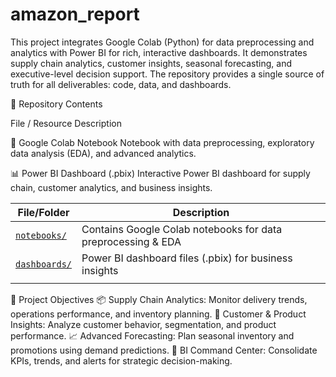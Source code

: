 # amazon_report
This project integrates Google Colab (Python) for data preprocessing and analytics with Power BI for rich, interactive dashboards. It demonstrates supply chain analytics, customer insights, seasonal forecasting, and executive-level decision support.  The repository provides a single source of truth for all deliverables: code, data, and dashboards.


📂 Repository Contents


File / Resource	Description


📘 Google Colab Notebook	Notebook with data preprocessing, exploratory data analysis (EDA), and advanced analytics.


📊 Power BI Dashboard (.pbix)	Interactive Power BI dashboard for supply chain, customer analytics, and business insights.

| File/Folder           | Description                                                  |
|-----------------------|--------------------------------------------------------------|
| [`notebooks/` ](https://colab.research.google.com/drive/1MUstvjO4bXOd-gMADB771azdXDWYPWas?usp=drive_link)         | Contains Google Colab notebooks for data preprocessing & EDA |
| [`dashboards/`   ](https://drive.google.com/file/d/1gm7PgGGVRcGMYSasWTQ_g9tySz_fvufm/view?usp=drive_link)      | Power BI dashboard files (.pbix) for business insights       |
                  ||

🎯 Project Objectives
📦 Supply Chain Analytics: Monitor delivery trends, operations performance, and inventory planning.
🛒 Customer & Product Insights: Analyze customer behavior, segmentation, and product performance.
📈 Advanced Forecasting: Plan seasonal inventory and promotions using demand predictions.
🧠 BI Command Center: Consolidate KPIs, trends, and alerts for strategic decision-making.
